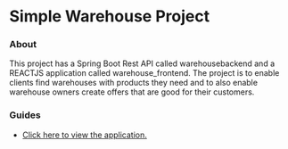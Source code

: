 # Simple Warehouse Project

### About
This project has a Spring Boot Rest API called warehousebackend and a REACTJS application called warehouse_frontend.
The project is to enable clients find warehouses with products they need and to also enable warehouse owners create offers
that are good for their customers.

### Guides

* [Click here to view the application.](https://warehousems.netlify.app)

